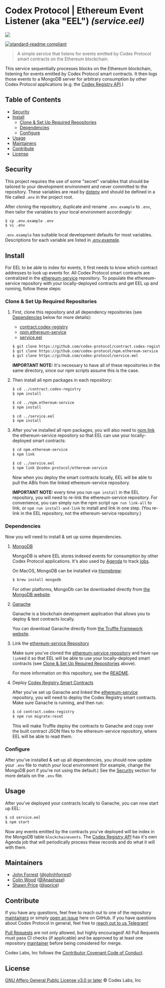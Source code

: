 # Codex Protocol | Ethereum Event Listener (aka "EEL") _(service.eel)_

![](https://i.imgur.com/C1A28tc.jpg)

[![standard-readme compliant](https://img.shields.io/badge/readme%20style-standard-brightgreen.svg?style=flat-square)](https://github.com/RichardLitt/standard-readme)

> A simple service that listens for events emitted by Codex Protocol smart contracts on the Ethereum blockchain.

This service sequentially processes blocks on the Ethereum blockchain, listening for events emitted by Codex Protocol smart contracts. It then logs those events to a MongoDB server for arbitrary consumption by other Codex Protocol applications (e.g. the [Codex Registry API](https://github.com/codex-protocol/service.codex-registry-api).)

## Table of Contents

- [Security](#security)
- [Install](#install)
  - [Clone & Set Up Required Repositories](#clone--set-up-required-repositories)
  - [Dependencies](#dependencies)
  - [Configure](#configure)
- [Usage](#usage)
- [Maintainers](#maintainers)
- [Contribute](#contribute)
- [License](#license)


## Security

This project requires the use of some "secret" variables that should be tailored to your development environment and never committed to the repository. These variables are read by [dotenv](https://www.npmjs.com/package/dotenv) and should be defined in a file called `.env` in the project root.

After cloning the repository, duplicate and rename `.env.example` to `.env`, then tailor the variables to your local environment accordingly:

```bash
$ cp .env.example .env
$ vi .env
```

`.env.example` has suitable local development defaults for most variables. Descriptions for each variable are listed in [.env.example](.env.example).

## Install

For EEL to be able to index for events, it first needs to know which contract addresses to look up events for. All Codex Protocol smart contracts are centralized in the [ethereum-service](https://github.com/codex-protocol/npm.ethereum-service) repository. To populate the ethereum-service repository with your locally-deployed contracts and get EEL up and running, follow these steps:

### Clone & Set Up Required Repositories

1. First, clone this repository and all dependency repositories (see [Dependencies](#dependencies) below for more details):

    - [contract.codex-registry](https://github.com/codex-protocol/contract.codex-registry)
    - [npm.ethereum-service](https://github.com/codex-protocol/npm.ethereum-service)
    - [service.eel](https://github.com/codex-protocol/service.eel)

    ```bash
    $ git clone https://github.com/codex-protocol/contract.codex-registry
    $ git clone https://github.com/codex-protocol/npm.ethereum-service
    $ git clone https://github.com/codex-protocol/service.eel
    ```

    **IMPORTANT NOTE:** It's necessary to have all of these repositories in the same directory, since our npm scripts assume this is the case.

1. Then install all npm packages in each repository:

    ```bash
    $ cd ../contract.codex-registry
    $ npm install

    $ cd ../npm.ethereum-service
    $ npm install

    $ cd ../service.eel
    $ npm install
    ```

1. After you've installed all npm packages, you will also need to [npm link](https://docs.npmjs.com/cli/link) the ethereum-service repository so that EEL can use your locally-deployed smart contracts:

    ```bash
    $ cd npm.ethereum-service
    $ npm link

    $ cd ../service.eel
    $ npm link @codex-protocol/ethereum-service
    ```

    Now when you deploy the smart contracts locally, EEL will be able to pull the ABIs from the linked ethereum-service repository.

    **IMPORTANT NOTE:** every time you run `npm install` in the EEL repository, you will need to re-link the ethereum-service repository. For convenience, you can simply run the npm script `npm run link-all` to link, or `npm run install-and-link` to install and link in one step. (You re-link in the EEL repository, not the ethereum-service repository.)

### Dependencies

Now you will need to install & set up some dependencies.

1. [MongoDB](https://www.mongodb.com/download-center)

    MongoDB is where EEL stores indexed events for consumption by other Codex Protocol applications. It's also used by [Agenda](https://www.npmjs.com/package/agenda) to track [jobs](src/jobs).

    On MacOS, MongoDB can be installed via [Homebrew](https://brew.sh/):

    ```bash
    $ brew install mongodb
    ```

    For other platforms, MongoDb can be downloaded directly from [the MongoDB website](https://www.mongodb.com/download-center).


1. [Ganache](http://truffleframework.com/ganache)

    Ganache is a blockchain development application that allows you to deploy & test contracts locally.

    You can download Ganache directly from [the Truffle Framework website](http://truffleframework.com/ganache).


1. Link the [ethereum-service Repository](https://github.com/codex-protocol/npm.ethereum-service)

    Make sure you've cloned the [ethereum-service repository](https://github.com/codex-protocol/npm.ethereum-service) and have `npm link`ed it so that EEL will be able to use your locally-deployed smart contracts (see [Clone & Set Up Required Repositories](#clone--set-up-required-repositories) above).

    For more information on this repository, see the [README](https://github.com/codex-protocol/npm.ethereum-service/blob/master/README.md).


1. Deploy [Codex Registry Smart Contracts](https://github.com/codex-protocol/contract.codex-registry)

    After you've set up Ganache and linked the [ethereum-service](https://github.com/codex-protocol/npm.ethereum-service) repository, you will need to deploy the Codex Registry smart contracts. Make sure Ganache is running, and then run:

    ```bash
    $ cd contract.codex-registry
    $ npm run migrate:reset
    ```

    This will make Truffle deploy the contracts to Ganache and copy over the built contract JSON files to the ethereum-service repository, where EEL will be able to read them.


### Configure

After you've installed & set up all dependencies, you should now update your `.env` file to match your local environment (for example, change the MongoDB port if you're not using the default.) See the [Security](#security) section for more details on the `.env` file.


## Usage

After you've deployed your contracts locally to Ganache, you can now start up EEL:

```bash
$ cd service.eel
$ npm start
```

Now any events emitted by the contracts you've deployed will be index in the MongoDB table `blockchainevents`. The [Codex Registry API](https://github.com/codex-protocol/service.codex-registry-api) has it's own Agenda job that will periodically process these records and do what it will with them.


## Maintainers

- [John Forrest](mailto:john@codexprotocol.com) ([@johnhforrest](https://github.com/johnhforrest))
- [Colin Wood](mailto:colin@codexprotocol.com) ([@Anaphase](https://github.com/Anaphase))
- [Shawn Price](mailto:shawn@codexprotocol.com) ([@sprice](https://github.com/sprice))


## Contribute

If you have any questions, feel free to reach out to one of the repository [maintainers](#maintainers) or simply [open an issue](https://github.com/codex-protocol/service.eel/issues/new) here on GitHub. If you have questions about Codex Protocol in general, feel free to [reach out to us Telegram!](https://t.me/codexprotocol)

[Pull Requests](https://github.com/codex-protocol/service.eel/pulls) are not only allowed, but highly encouraged! All Pull Requests must pass CI checks (if applicable) and be approved by at least one repository [maintainer](#maintainers) before being considered for merge.

Codex Labs, Inc follows the [Contributor Covenant Code of Conduct](https://contributor-covenant.org/version/1/4/code-of-conduct).


## License

[GNU Affero General Public License v3.0 or later](LICENSE) © Codex Labs, Inc
